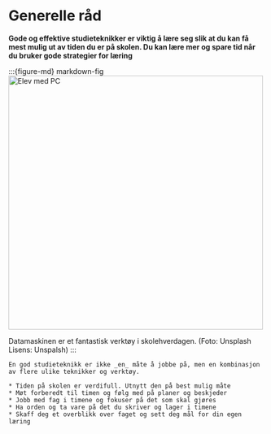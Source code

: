
# Generelle råd
 **Gode og effektive studieteknikker er viktig å lære seg slik at du kan få mest mulig ut av tiden du er på skolen. Du kan lære mer og spare tid når du bruker gode strategier for læring**

:::{figure-md} markdown-fig
<img src="./media/studieteknikk.jpeg" alt="Elev med PC" width="500px">

Datamaskinen er et fantastisk verktøy i skolehverdagen. (Foto: Unsplash Lisens: Unspalsh)
:::


```{admonition} Noen tips
En god studieteknikk er ikke _en_ måte å jobbe på, men en kombinasjon av flere ulike teknikker og verktøy.

* Tiden på skolen er verdifull. Utnytt den på best mulig måte
* Møt forberedt til timen og følg med på planer og beskjeder
* Jobb med fag i timene og fokuser på det som skal gjøres
* Ha orden og ta vare på det du skriver og lager i timene
* Skaff deg et overblikk over faget og sett deg mål for din egen læring

```



